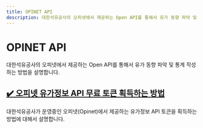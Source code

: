 ```yaml
---
title: OPINET API
description: 대한석유공사의 오피넷에서 제공하는 Open API를 통해서 유가 동향 파악 및 통계 작성하는 방법을 설명합니다.
---
```



OPINET API
===


대한석유공사의 오피넷에서 제공하는 Open API를 통해서 유가 동향 파악 및 통계 작성하는 방법을 설명합니다.




[✔️ 오피넷 유가정보 API 무료 토큰 획득하는 방법](001_opinet-key-acquire.html '대한석유공사가 운영중인 오피넷(Opinet)에서 제공하는 유가정보 API 토큰을 획득하는 방법에 대해서 설명합니다.')
---


대한석유공사가 운영중인 오피넷(Opinet)에서 제공하는 유가정보 API 토큰을 획득하는 방법에 대해서 설명합니다.


